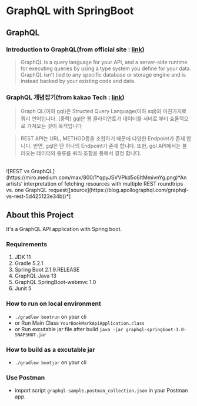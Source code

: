 # GraphQL with SpringBoot

## GraphQL
### Introduction to GraphQL(from official site : [link](https://graphql.org/))
> GraphQL is a query language for your API, and a server-side runtime for executing queries by using a type system you define for your data. GraphQL isn't tied to any specific database or storage engine and is instead backed by your existing code and data.

### GraphQL 개념잡기(from kakao Tech : [link](https://tech.kakao.com/2019/08/01/graphql-basic/))
> Graph QL(이하 gql)은 Structed Query Language(이하 sql)와 마찬가지로 쿼리 언어입니다. (중략) gql은 웹 클라이언트가 데이터를 서버로 부터 효율적으로 가져오는 것이 목적입니다

> REST API는 URL, METHOD등을 조합하기 때문에 다양한 Endpoint가 존재 합니다. 반면, gql은 단 하나의 Endpoint가 존재 합니다. 또한, gql API에서는 불러오는 데이터의 종류를 쿼리 조합을 통해서 결정 합니다.  
<br/>
![REST vs GraphQL](https://miro.medium.com/max/800/1*qpyJSVVPkd5c6ItMmivnYg.png)*An artists’ interpretation of fetching resources with multiple REST roundtrips vs. one GraphQL request([source](https://blog.apollographql.com/graphql-vs-rest-5d425123e34b))*]

## About this Project
It's a GraphQL API application with Spring boot. 

### Requirements
1. JDK 11
2. Gradle 5.2.1
3. Spring Boot 2.1.9.RELEASE
4. GraphQL Java 13
5. GraphQL SpringBoot-webmvc 1.0
6. Junit 5

### How to run on local environment
- `./gradlew bootrun` on your cli
- or Run Main Class `YourBookMarkApiApplication.class`
- or Run excutable jar file after build `java -jar graphql-springboot-1.0-SNAPSHOT.jar`

### How to build as a excutable jar
- `./gradlew bootjar` on your cli

### Use Postman 
- import script `graphql-sample.postman_collection.json` in your Postman app.
